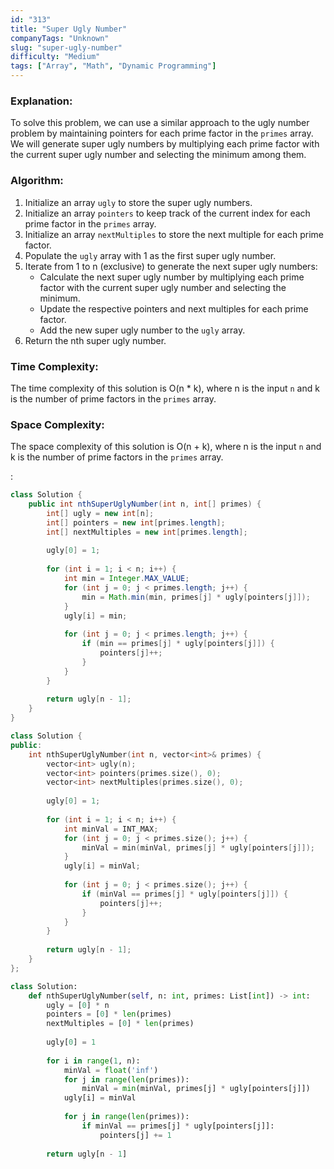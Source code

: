 ```yaml
---
id: "313"
title: "Super Ugly Number"
companyTags: "Unknown"
slug: "super-ugly-number"
difficulty: "Medium"
tags: ["Array", "Math", "Dynamic Programming"]
---
```


### Explanation:
To solve this problem, we can use a similar approach to the ugly number problem by maintaining pointers for each prime factor in the `primes` array. We will generate super ugly numbers by multiplying each prime factor with the current super ugly number and selecting the minimum among them.

### Algorithm:
1. Initialize an array `ugly` to store the super ugly numbers.
2. Initialize an array `pointers` to keep track of the current index for each prime factor in the `primes` array.
3. Initialize an array `nextMultiples` to store the next multiple for each prime factor.
4. Populate the `ugly` array with 1 as the first super ugly number.
5. Iterate from 1 to n (exclusive) to generate the next super ugly numbers:
   - Calculate the next super ugly number by multiplying each prime factor with the current super ugly number and selecting the minimum.
   - Update the respective pointers and next multiples for each prime factor.
   - Add the new super ugly number to the `ugly` array.
6. Return the nth super ugly number.

### Time Complexity:
The time complexity of this solution is O(n * k), where n is the input `n` and k is the number of prime factors in the `primes` array.

### Space Complexity:
The space complexity of this solution is O(n + k), where n is the input `n` and k is the number of prime factors in the `primes` array.

:

```java
class Solution {
    public int nthSuperUglyNumber(int n, int[] primes) {
        int[] ugly = new int[n];
        int[] pointers = new int[primes.length];
        int[] nextMultiples = new int[primes.length];
        
        ugly[0] = 1;
        
        for (int i = 1; i < n; i++) {
            int min = Integer.MAX_VALUE;
            for (int j = 0; j < primes.length; j++) {
                min = Math.min(min, primes[j] * ugly[pointers[j]]);
            }
            ugly[i] = min;
            
            for (int j = 0; j < primes.length; j++) {
                if (min == primes[j] * ugly[pointers[j]]) {
                    pointers[j]++;
                }
            }
        }
        
        return ugly[n - 1];
    }
}
```

```cpp
class Solution {
public:
    int nthSuperUglyNumber(int n, vector<int>& primes) {
        vector<int> ugly(n);
        vector<int> pointers(primes.size(), 0);
        vector<int> nextMultiples(primes.size(), 0);
        
        ugly[0] = 1;
        
        for (int i = 1; i < n; i++) {
            int minVal = INT_MAX;
            for (int j = 0; j < primes.size(); j++) {
                minVal = min(minVal, primes[j] * ugly[pointers[j]]);
            }
            ugly[i] = minVal;
            
            for (int j = 0; j < primes.size(); j++) {
                if (minVal == primes[j] * ugly[pointers[j]]) {
                    pointers[j]++;
                }
            }
        }
        
        return ugly[n - 1];
    }
};
```

```python
class Solution:
    def nthSuperUglyNumber(self, n: int, primes: List[int]) -> int:
        ugly = [0] * n
        pointers = [0] * len(primes)
        nextMultiples = [0] * len(primes)
        
        ugly[0] = 1
        
        for i in range(1, n):
            minVal = float('inf')
            for j in range(len(primes)):
                minVal = min(minVal, primes[j] * ugly[pointers[j]])
            ugly[i] = minVal
            
            for j in range(len(primes)):
                if minVal == primes[j] * ugly[pointers[j]]:
                    pointers[j] += 1
        
        return ugly[n - 1]
```